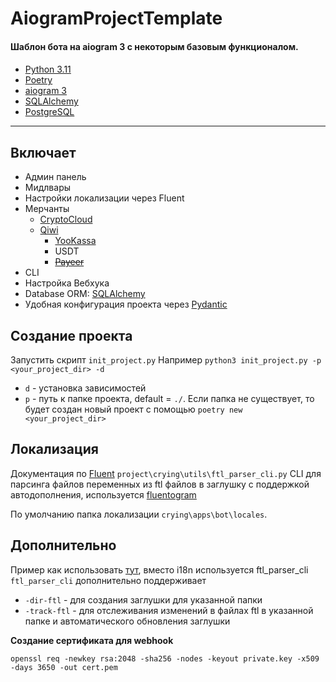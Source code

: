 # AiogramProjectTemplate

#### Шаблон бота на aiogram 3 с некоторым базовым функционалом.

####

- [Python 3.11](https://www.python.org/downloads/)
- [Poetry](https://python-poetry.org/docs/#installation)
- [aiogram 3](https://github.com/aiogram/aiogram/tree/dev-3.x)
- [SQLAlchemy](https://github.com/sqlalchemy/sqlalchemy/)
- [PostgreSQL](https://www.postgresql.org/download/)

___

## Включает

- Админ панель
- Мидлвары
- Настройки локализации через Fluent
- Мерчанты
  - [CryptoCloud](https://cryptocloud.plus/)
  - [Qiwi](https://qiwi.com/p2p-admin/api/)
    - [YooKassa](https://yookassa.ru/developers/)
    - USDT
    - ~~[Payeer](https://payeer.com/)~~
- CLI
- Настройка Вебхука
- Database ORM: [SQLAlchemy](https://github.com/sqlalchemy/sqlalchemy/)
- Удобная конфигурация проекта через [Pydantic](https://github.com/pydantic/pydantic)

## Создание проекта

Запустить скрипт `init_project.py`
Например `python3 init_project.py -p <your_project_dir> -d`

- `d` - установка зависимостей
- `p` - путь к папке проекта, default = `./`. Если папка не существует, то будет создан новый проект с
  помощью `poetry new <your_project_dir>`

## Локализация

Документация по [Fluent](https://projectfluent.org/fluent/guide/)
`project\crying\utils\ftl_parser_cli.py`
CLI для парсинга файлов переменных из ftl файлов в заглушку с поддержкой автодополнения,
используется [fluentogram](https://github.com/Arustinal/fluentogram)

По умолчанию папка локализации `crying\apps\bot\locales`.

## Дополнительно

Пример как использовать [тут](https://github.com/Arustinal/fluentogram/blob/main/example/TypingGenerator.md), вместо
i18n используется ftl_parser_cli
`ftl_parser_cli` дополнительно поддерживает

- `-dir-ftl` - для создания заглушки для указанной папки
- `-track-ftl` - для отслеживания изменений в файлах ftl в указанной папке и автоматического обновления заглушки

**Создание сертификата для webhook**

`openssl req -newkey rsa:2048 -sha256 -nodes -keyout private.key -x509 -days 3650 -out cert.pem`
